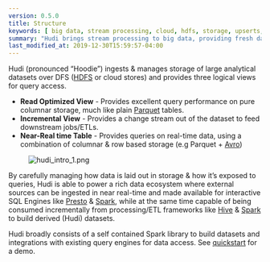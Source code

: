 ```yaml
---
version: 0.5.0
title: Structure
keywords: [ big data, stream processing, cloud, hdfs, storage, upserts, change capture]
summary: "Hudi brings stream processing to big data, providing fresh data while being an order of magnitude efficient over traditional batch processing."
last_modified_at: 2019-12-30T15:59:57-04:00
---
```


Hudi (pronounced “Hoodie”) ingests & manages storage of large analytical datasets over DFS ([HDFS](http://hadoop.apache.org/docs/stable/hadoop-project-dist/hadoop-hdfs/HdfsDesign) or cloud stores) and provides three logical views for query access.

 * **Read Optimized View** - Provides excellent query performance on pure columnar storage, much like plain [Parquet](https://parquet.apache.org/) tables.
 * **Incremental View** - Provides a change stream out of the dataset to feed downstream jobs/ETLs.
 * **Near-Real time Table** - Provides queries on real-time data, using a combination of columnar & row based storage (e.g Parquet + [Avro](http://avro.apache.org/docs/current/mr))

<figure>
    <img className="docimage" src="/assets/images/hudi_intro_1.png" alt="hudi_intro_1.png" />
</figure>

By carefully managing how data is laid out in storage & how it’s exposed to queries, Hudi is able to power a rich data ecosystem where external sources can be ingested in near real-time and made available for interactive SQL Engines like [Presto](https://prestodb.io) & [Spark](https://spark.apache.org/sql/), while at the same time capable of being consumed incrementally from processing/ETL frameworks like [Hive](https://hive.apache.org/) & [Spark](https://spark.apache.org/docs/latest/) to build derived (Hudi) datasets.

Hudi broadly consists of a self contained Spark library to build datasets and integrations with existing query engines for data access. See [quickstart](/docs/quick-start-guide) for a demo.
